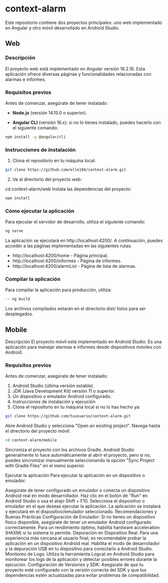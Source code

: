 # context-alarm

Este repositorio contiene dos proyectos principales: uno web implementado en Angular y otro móvil desarrollado en Android Studio.

## Web

### Descripción

El proyecto web está implementado en Angular versión 16.2.16. Esta aplicación ofrece diversas páginas y funcionalidades relacionadas con alarmas e informes.

### Requisitos previos

Antes de comenzar, asegúrate de tener instalado:

- **Node.js** (versión 14.15.0 o superior).

- **Angular CLI** (versión 16.x): si no lo tienes instalado, puedes hacerlo con el siguiente comando:
  
```bash
npm install -g @angular/cli
```

### Instrucciones de instalación
1. Clona el repositorio en tu máquina local:
```bash
git clone https://github.com/elle184/context-alarm.git
```
2. Ve al directorio del proyecto web:

cd context-alarm/web
Instala las dependencias del proyecto:
```bash
npm install
```
### Cómo ejecutar la aplicación
Para ejecutar el servidor de desarrollo, utiliza el siguiente comando:
```bash
ng serve
```
La aplicación se ejecutará en http://localhost:4200/. A continuación, puedes acceder a las páginas implementadas en las siguientes rutas:

- http://localhost:4200/home - Página principal.
- http://localhost:4200/informes - Página de informes.
- http://localhost:4200/alarmList - Página de lista de alarmas.

### Compilar la aplicación
Para compilar la aplicación para producción, utiliza:
```bash
-- ng build
```
Los archivos compilados estarán en el directorio dist/ listos para ser desplegados.

## Mobile
Descripción
El proyecto móvil está implementado en Android Studio. Es una aplicación para manejar alarmas e informes desde dispositivos móviles con Android.

### Requisitos previos
Antes de comenzar, asegúrate de tener instalado:

1. Android Studio (última versión estable).
2. JDK (Java Development Kit) versión 11 o superior.
3. Un dispositivo o emulador Android configurado.
4. Instrucciones de instalación y ejecución
5. Clona el repositorio en tu máquina local si no lo has hecho ya:
```bash
git clone https://github.com/tuusuario/context-alarm.git
```

Abre Android Studio y selecciona "Open an existing project". Navega hasta el directorio del proyecto móvil:

```bash
cd context-alarm/mobile
```

Sincroniza el proyecto con los archivos Gradle. Android Studio generalmente lo hace automáticamente al abrir el proyecto, pero si no, puedes sincronizar manualmente seleccionando la opción "Sync Project with Gradle Files" en el menú superior.

Ejecutar la aplicación
Para ejecutar la aplicación en un dispositivo o emulador:

Asegúrate de tener configurado un emulador o conecta un dispositivo Android real en modo desarrollador.
Haz clic en el botón de "Run" en Android Studio o usa el atajo Shift + F10.
Selecciona el dispositivo o emulador en el que deseas ejecutar la aplicación.
La aplicación se instalará y ejecutará en el dispositivo/emulador seleccionado.
Recomendaciones y Buenas Prácticas
Configuración de Emulador: Si no tienes un dispositivo físico disponible, asegúrate de tener un emulador Android configurado correctamente. Para un rendimiento óptimo, habilita hardware acceleration (HAXM) si tu sistema lo permite.
Depuración en Dispositivo Real: Para una experiencia más cercana al usuario final, es recomendable probar la aplicación en un dispositivo Android real. Habilita el modo de desarrollador y la depuración USB en tu dispositivo para conectarlo a Android Studio.
Monitoreo de Logs: Utiliza la herramienta Logcat en Android Studio para monitorear los logs de la aplicación y detectar posibles errores durante la ejecución.
Configuración de Versiones y SDK: Asegúrate de que tu proyecto esté configurado con la versión correcta del SDK y que tus dependencias estén actualizadas para evitar problemas de compatibilidad.

